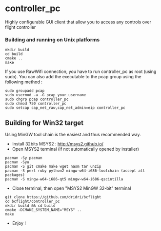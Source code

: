 # controller_pc
Highly configurable GUI client that allow you to access any controls over flight controller

### Building and running on Unix platforms
```
mkdir build
cd build
cmake ..
make
```

If you use RawWifi connection, you have to run controller_pc as root (using sudo). You can also add the executable to the pcap group using the following method :
```
sudo groupadd pcap
sudo usermod -a -G pcap your_username
sudo chgrp pcap controller_pc
sudo chmod 750 controller_pc
sudo setcap cap_net_raw,cap_net_admin=eip controller_pc
```


## Building for Win32 target
Using MinGW tool chain is the easiest and thus recommended way.

- Install 32bits MSYS2 : http://msys2.github.io/
- Open MSYS2 terminal (if not automatically opened by installer)

```
pacman -Sy pacman
pacman -Syu
pacman -S git cmake make wget nasm tar unzip
pacman -S perl ruby python2 mingw-w64-i686-toolchain (accept all packages)
pacman -S mingw-w64-i686-qt5 mingw-w64-i686-qscintilla
```

- Close terminal, then open "MSYS2 MinGW 32-bit" terminal

```
git clone https://github.com/dridri/bcflight
cd bcflight/controller_pc
mkdir build && cd build
cmake -DCMAKE_SYSTEM_NAME="MSYS" ..
make
```

- Enjoy !
